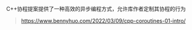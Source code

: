 
C++协程提案提供了一种高效的异步编程方式，允许库作者定制其协程的行为

> https://www.bennyhuo.com/2022/03/09/cpp-coroutines-01-intro/
